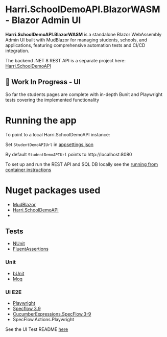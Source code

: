 # Harri.SchoolDemoAPI.BlazorWASM - Blazor Admin UI

**Harri.SchoolDemoAPI.BlazorWASM** is a standalone Blazor WebAssembly Admin UI built with MudBlazor for managing students, schools, and applications, featuring comprehensive automation tests and CI/CD integration. 

The backend .NET 8 REST API is a separate project here: [Harri.SchoolDemoAPI](https://github.com/HarrisonSlater/Harri.SchoolDemoAPI)

## 🚧 Work In Progress - UI
So far the students pages are complete with in-depth Bunit and Playwright tests covering the implemented functionality




# Running the app
To point to a local Harri.SchoolDemoAPI instance:

Set `StudentDemoAPIUrl` in [appsettings.json](https://github.com/HarrisonSlater/Harri.SchoolDemoAPI.BlazorWASM/blob/main/src/Harri.SchoolDemoAPI.BlazorWASM/wwwroot/appsettings.json)

 By default `StudentDemoAPIUrl` points to http://localhost:8080 

To set up and run the REST API and SQL DB locally see the [running from container instructions](https://github.com/HarrisonSlater/Harri.SchoolDemoAPI#running-from-container)
# Nuget packages used
- [MudBlazor](https://mudblazor.com/)
- [Harri.SchoolDemoAPI](https://github.com/HarrisonSlater/Harri.SchoolDemoAPI)
- 
## Tests
- [NUnit](https://github.com/nunit/nunit)
- [FluentAssertions](https://github.com/fluentassertions/fluentassertions)

### Unit
- [bUnit](https://github.com/bUnit-dev/bUnit)
- [Moq](https://github.com/devlooped/moq)

### UI E2E
- [Playwright](https://github.com/microsoft/playwright)
- [Specflow 3.9](https://github.com/SpecFlowOSS)
- [CucumberExpressions.SpecFlow.3-9](https://github.com/gasparnagy/CucumberExpressions.SpecFlow)
- SpecFlow.Actions.Playwright

See the UI Test README [here](src/Tests/Harri.SchoolDemoAPI.BlazorWASM.Tests.UI.E2E/README.md)
